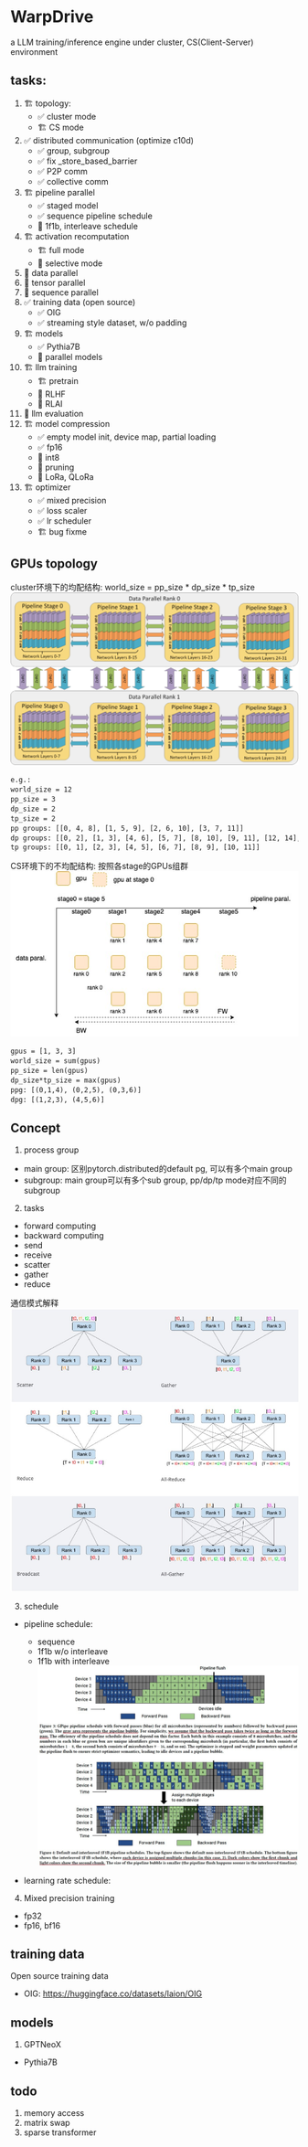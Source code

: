 # WarpDrive
a LLM training/inference engine under cluster, CS(Client-Server) environment

## tasks:
1. :building_construction: topology:
	- :white_check_mark: cluster mode
	- :building_construction: CS mode
2. :white_check_mark: distributed communication (optimize c10d)
	- :white_check_mark: group, subgroup
	- :white_check_mark: fix _store_based_barrier
	- :white_check_mark: P2P comm
	- :white_check_mark: collective comm
3. :building_construction: pipeline parallel 
	- :white_check_mark: staged model
	- :white_check_mark: sequence pipeline schedule
	- :stop_sign: 1f1b, interleave schedule
4. :building_construction: activation recomputation
	- :building_construction: full mode
	- :stop_sign: selective mode
5. :stop_sign: data parallel
6. :stop_sign: tensor parallel
7. :stop_sign: sequence parallel
8. :white_check_mark: training data (open source)
	- :white_check_mark: OIG
	- :white_check_mark: streaming style dataset, w/o padding
9. :building_construction: models
	- :white_check_mark: Pythia7B
	- :stop_sign: parallel models
10. :building_construction: llm training
	- :building_construction: pretrain
	- :stop_sign: RLHF
	- :stop_sign: RLAI
11. :stop_sign: llm evaluation
12. :building_construction: model compression
	- :white_check_mark: empty model init, device map, partial loading
	- :white_check_mark: fp16
	- :stop_sign: int8
	- :stop_sign: pruning
	- :stop_sign: LoRa, QLoRa
13. :building_construction: optimizer
	- :white_check_mark: mixed precision
	- :white_check_mark: loss scaler
	- :white_check_mark: lr scheduler
	- :building_construction: bug fixme

## GPUs topology
cluster环境下的均配结构: world_size = pp_size * dp_size * tp_size
![avatar](./docs/imgs/3D.jpg)

```xml
e.g.: 
world_size = 12
pp_size = 3
dp_size = 2
tp_size = 2
pp groups: [[0, 4, 8], [1, 5, 9], [2, 6, 10], [3, 7, 11]]
dp groups: [[0, 2], [1, 3], [4, 6], [5, 7], [8, 10], [9, 11], [12, 14], [13, 15]]
tp groups: [[0, 1], [2, 3], [4, 5], [6, 7], [8, 9], [10, 11]]
```


CS环境下的不均配结构: 按照各stage的GPUs组群
![avatar](./docs/imgs/hetero.jpg)
```xml
gpus = [1, 3, 3]
world_size = sum(gpus)
pp_size = len(gpus)
dp_size*tp_size = max(gpus)
ppg: [(0,1,4), (0,2,5), (0,3,6)]
dpg: [(1,2,3), (4,5,6)]
```

## Concept
1. process group
- main group: 区别pytorch.distributed的default pg, 可以有多个main group
- subgroup: main group可以有多个sub group, pp/dp/tp mode对应不同的subgroup

2. tasks
- forward computing
- backward computing
- send 
- receive
- scatter
- gather
- reduce

通信模式解释
![avatar](./docs/imgs/collective_comm.jpg)


3. schedule
- pipeline schedule: 
	- sequence 
	- 1f1b w/o interleave
	- 1f1b with interleave
![avatar](./docs/imgs/pipeline_schedule.jpg)

- learning rate schedule:


4. Mixed precision training
- fp32
- fp16, bf16


## training data
Open source training data
- OIG: https://huggingface.co/datasets/laion/OIG


## models
1. GPTNeoX
- Pythia7B


## todo
1. memory access
2. matrix swap
3. sparse transformer
